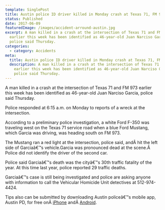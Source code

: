 ```yaml
---
template: SinglePost
title: Austin police ID driver killed in Monday crash at Texas 71, FM 973
status: Published
date: 2017-06-09
featuredImage: /images/accident-arround-austin.jpg
excerpt: A man killed in a crash at the intersection of Texas 71 and FM 973
  earlier this week has been identified as 46-year-old Juan Narciso Garcia,
  police said Thursday.
categories:
  - category: Accidents
meta:
  title: Austin police ID driver killed in Monday crash at Texas 71, FM 973
  description: A man killed in a crash at the intersection of Texas 71 and FM 973
    earlier this week has been identified as 46-year-old Juan Narciso Garcia,
    police said Thursday.
---
```

<!--StartFragment-->

A man killed in a crash at the intersection of Texas 71 and FM 973 earlier this week has been identified as 46-year-old Juan Narciso Garcia, police said Thursday.

Police responded at 6:15 a.m. on Monday to reports of a wreck at the intersection.

According to a preliminary police investigation, a white Ford F-350 was traveling west on the Texas 71 service road when a blue Ford Mustang, which Garcia was driving, was heading south on FM 973.

The Mustang ran a red light at the intersection, police said, andÂ hit the left side of Garciaâ€™s vehicle.Garcia was pronounced dead at the scene.Â Police did not identify the driver of the second car.

Police said Garciaâ€™s death was the cityâ€™s 30th traffic fatality of the year. At this time last year, police reported 29 traffic deaths.

Garciaâ€™s case is still being investigated and police are asking anyone with information to call the Vehicular Homicide Unit detectives at 512-974-4424.

Tips also can be submitted by downloading Austin policeâ€™s mobile app, Austin PD, for free onÂ [iPhone](https://austintexas.us5.list-manage.com/track/click?u=1861810ce1dca1a4c1673747c&id=93624f09a7&e=f422ebedff) andÂ [Android](https://austintexas.us5.list-manage.com/track/click?u=1861810ce1dca1a4c1673747c&id=dc9b27b72c&e=f422ebedff).

<!--EndFragment-->